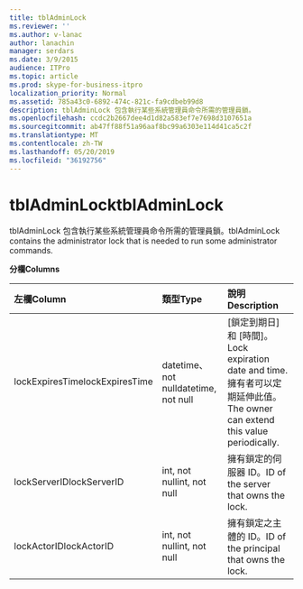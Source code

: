 ```yaml
---
title: tblAdminLock
ms.reviewer: ''
ms.author: v-lanac
author: lanachin
manager: serdars
ms.date: 3/9/2015
audience: ITPro
ms.topic: article
ms.prod: skype-for-business-itpro
localization_priority: Normal
ms.assetid: 785a43c0-6892-474c-821c-fa9cdbeb99d8
description: tblAdminLock 包含執行某些系統管理員命令所需的管理員鎖。
ms.openlocfilehash: ccdc2b2667dee4d1d82a583ef7e7698d3107651a
ms.sourcegitcommit: ab47ff88f51a96aaf8bc99a6303e114d41ca5c2f
ms.translationtype: MT
ms.contentlocale: zh-TW
ms.lasthandoff: 05/20/2019
ms.locfileid: "36192756"
---
```

# <a name="tbladminlock"></a><span data-ttu-id="b61a4-103">tblAdminLock</span><span class="sxs-lookup"><span data-stu-id="b61a4-103">tblAdminLock</span></span>
 
<span data-ttu-id="b61a4-104">tblAdminLock 包含執行某些系統管理員命令所需的管理員鎖。</span><span class="sxs-lookup"><span data-stu-id="b61a4-104">tblAdminLock contains the administrator lock that is needed to run some administrator commands.</span></span>
  
<span data-ttu-id="b61a4-105">**分欄**</span><span class="sxs-lookup"><span data-stu-id="b61a4-105">**Columns**</span></span>

|<span data-ttu-id="b61a4-106">**左欄**</span><span class="sxs-lookup"><span data-stu-id="b61a4-106">**Column**</span></span>|<span data-ttu-id="b61a4-107">**類型**</span><span class="sxs-lookup"><span data-stu-id="b61a4-107">**Type**</span></span>|<span data-ttu-id="b61a4-108">**說明**</span><span class="sxs-lookup"><span data-stu-id="b61a4-108">**Description**</span></span>|
|:-----|:-----|:-----|
|<span data-ttu-id="b61a4-109">lockExpiresTime</span><span class="sxs-lookup"><span data-stu-id="b61a4-109">lockExpiresTime</span></span>  <br/> |<span data-ttu-id="b61a4-110">datetime、not null</span><span class="sxs-lookup"><span data-stu-id="b61a4-110">datetime, not null</span></span>  <br/> |<span data-ttu-id="b61a4-111">[鎖定到期日] 和 [時間]。</span><span class="sxs-lookup"><span data-stu-id="b61a4-111">Lock expiration date and time.</span></span> <span data-ttu-id="b61a4-112">擁有者可以定期延伸此值。</span><span class="sxs-lookup"><span data-stu-id="b61a4-112">The owner can extend this value periodically.</span></span>  <br/> |
|<span data-ttu-id="b61a4-113">lockServerID</span><span class="sxs-lookup"><span data-stu-id="b61a4-113">lockServerID</span></span>  <br/> |<span data-ttu-id="b61a4-114">int, not null</span><span class="sxs-lookup"><span data-stu-id="b61a4-114">int, not null</span></span>  <br/> |<span data-ttu-id="b61a4-115">擁有鎖定的伺服器 ID。</span><span class="sxs-lookup"><span data-stu-id="b61a4-115">ID of the server that owns the lock.</span></span>  <br/> |
|<span data-ttu-id="b61a4-116">lockActorID</span><span class="sxs-lookup"><span data-stu-id="b61a4-116">lockActorID</span></span>  <br/> |<span data-ttu-id="b61a4-117">int, not null</span><span class="sxs-lookup"><span data-stu-id="b61a4-117">int, not null</span></span>  <br/> |<span data-ttu-id="b61a4-118">擁有鎖定之主體的 ID。</span><span class="sxs-lookup"><span data-stu-id="b61a4-118">ID of the principal that owns the lock.</span></span>  <br/> |
   

